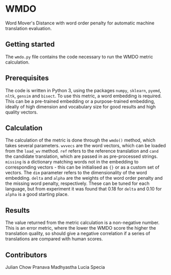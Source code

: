 # WMDO
Word Mover's Distance with word order penalty for automatic machine translation evaluation.

## Getting started
The `wmdo.py` file contains the code necessary to run the WMDO metric calculation. 

## Prerequisites
The code is written in Python 3, using the packages `numpy`, `sklearn`, `pyemd`, `nltk`, `gensim` and `bisect`. To use this metric, a word embedding is required. This can be a pre-trained embedding or a purpose-trained embedding, ideally of high dimension and vocabulary size for good results and high quality vectors.

## Calculation
The calculation of the metric is done through the `wmdo()` method, which takes several parameters. `wvvecs` are the word vectors, which can be loaded from the `load_wv` method. `ref` refers to the reference translation and `cand` the candidate translation, which are passed in as pre-processed strings. `missing` is a dictionary matching words not in the embedding to corresponding vectors - this can be initialised as `{}` or as a custom set of vectors. The `dim` parameter refers to the dimensionality of the word embedding. `delta` and `alpha` are the weights of the word order penalty and the missing word penalty, respectively. These can be tuned for each language, but from experiment it was found that 0.18 for `delta` and 0.10 for `alpha` is a good starting place.

## Results
The value returned from the metric calculation is a non-negative number. This is an error metric, where the lower the WMDO score the higher the translation quality, so should give a negative correlation if a series of translations are compared with human scores. 

## Contributors
Julian Chow
Pranava Madhyastha
Lucia Specia
